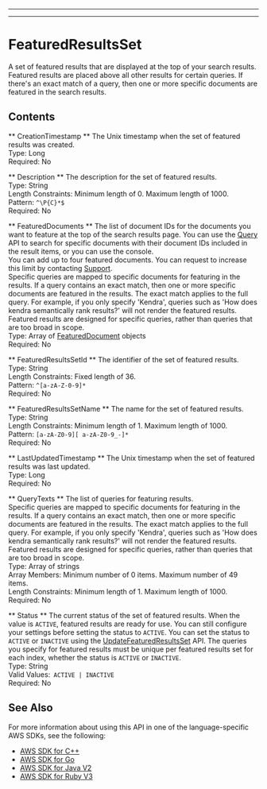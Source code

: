 --------

--------

# FeaturedResultsSet<a name="API_FeaturedResultsSet"></a>

A set of featured results that are displayed at the top of your search results\. Featured results are placed above all other results for certain queries\. If there's an exact match of a query, then one or more specific documents are featured in the search results\.

## Contents<a name="API_FeaturedResultsSet_Contents"></a>

 ** CreationTimestamp **   <a name="Kendra-Type-FeaturedResultsSet-CreationTimestamp"></a>
The Unix timestamp when the set of featured results was created\.  
Type: Long  
Required: No

 ** Description **   <a name="Kendra-Type-FeaturedResultsSet-Description"></a>
The description for the set of featured results\.  
Type: String  
Length Constraints: Minimum length of 0\. Maximum length of 1000\.  
Pattern: `^\P{C}*$`   
Required: No

 ** FeaturedDocuments **   <a name="Kendra-Type-FeaturedResultsSet-FeaturedDocuments"></a>
The list of document IDs for the documents you want to feature at the top of the search results page\. You can use the [Query](https://docs.aws.amazon.com/kendra/latest/dg/API_Query.html) API to search for specific documents with their document IDs included in the result items, or you can use the console\.  
You can add up to four featured documents\. You can request to increase this limit by contacting [Support](http://aws.amazon.com/contact-us/)\.  
Specific queries are mapped to specific documents for featuring in the results\. If a query contains an exact match, then one or more specific documents are featured in the results\. The exact match applies to the full query\. For example, if you only specify 'Kendra', queries such as 'How does kendra semantically rank results?' will not render the featured results\. Featured results are designed for specific queries, rather than queries that are too broad in scope\.  
Type: Array of [FeaturedDocument](API_FeaturedDocument.md) objects  
Required: No

 ** FeaturedResultsSetId **   <a name="Kendra-Type-FeaturedResultsSet-FeaturedResultsSetId"></a>
The identifier of the set of featured results\.  
Type: String  
Length Constraints: Fixed length of 36\.  
Pattern: `^[a-zA-Z-0-9]*`   
Required: No

 ** FeaturedResultsSetName **   <a name="Kendra-Type-FeaturedResultsSet-FeaturedResultsSetName"></a>
The name for the set of featured results\.  
Type: String  
Length Constraints: Minimum length of 1\. Maximum length of 1000\.  
Pattern: `[a-zA-Z0-9][ a-zA-Z0-9_-]*`   
Required: No

 ** LastUpdatedTimestamp **   <a name="Kendra-Type-FeaturedResultsSet-LastUpdatedTimestamp"></a>
The Unix timestamp when the set of featured results was last updated\.  
Type: Long  
Required: No

 ** QueryTexts **   <a name="Kendra-Type-FeaturedResultsSet-QueryTexts"></a>
The list of queries for featuring results\.  
Specific queries are mapped to specific documents for featuring in the results\. If a query contains an exact match, then one or more specific documents are featured in the results\. The exact match applies to the full query\. For example, if you only specify 'Kendra', queries such as 'How does kendra semantically rank results?' will not render the featured results\. Featured results are designed for specific queries, rather than queries that are too broad in scope\.  
Type: Array of strings  
Array Members: Minimum number of 0 items\. Maximum number of 49 items\.  
Length Constraints: Minimum length of 1\. Maximum length of 1000\.  
Required: No

 ** Status **   <a name="Kendra-Type-FeaturedResultsSet-Status"></a>
The current status of the set of featured results\. When the value is `ACTIVE`, featured results are ready for use\. You can still configure your settings before setting the status to `ACTIVE`\. You can set the status to `ACTIVE` or `INACTIVE` using the [UpdateFeaturedResultsSet](https://docs.aws.amazon.com/kendra/latest/dg/API_UpdateFeaturedResultsSet.html) API\. The queries you specify for featured results must be unique per featured results set for each index, whether the status is `ACTIVE` or `INACTIVE`\.  
Type: String  
Valid Values:` ACTIVE | INACTIVE`   
Required: No

## See Also<a name="API_FeaturedResultsSet_SeeAlso"></a>

For more information about using this API in one of the language\-specific AWS SDKs, see the following:
+  [AWS SDK for C\+\+](https://docs.aws.amazon.com/goto/SdkForCpp/kendra-2019-02-03/FeaturedResultsSet) 
+  [AWS SDK for Go](https://docs.aws.amazon.com/goto/SdkForGoV1/kendra-2019-02-03/FeaturedResultsSet) 
+  [AWS SDK for Java V2](https://docs.aws.amazon.com/goto/SdkForJavaV2/kendra-2019-02-03/FeaturedResultsSet) 
+  [AWS SDK for Ruby V3](https://docs.aws.amazon.com/goto/SdkForRubyV3/kendra-2019-02-03/FeaturedResultsSet) 